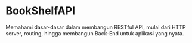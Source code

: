 # BookShelfAPI
Memahami dasar-dasar dalam membangun RESTful API, mulai dari HTTP server, routing, hingga membangun Back-End untuk aplikasi yang nyata.
